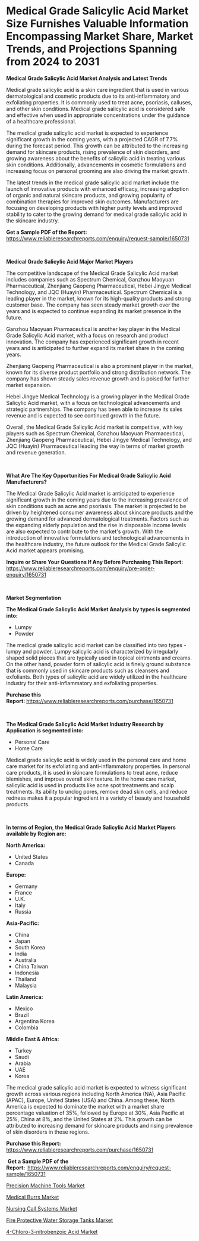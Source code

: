 <p><h1>Medical Grade Salicylic Acid Market Size Furnishes Valuable Information Encompassing Market Share, Market Trends, and Projections Spanning from 2024 to 2031</h1></p><p><strong>Medical Grade Salicylic Acid Market Analysis and Latest Trends</strong></p>
<p><p>Medical grade salicylic acid is a skin care ingredient that is used in various dermatological and cosmetic products due to its anti-inflammatory and exfoliating properties. It is commonly used to treat acne, psoriasis, calluses, and other skin conditions. Medical grade salicylic acid is considered safe and effective when used in appropriate concentrations under the guidance of a healthcare professional.</p><p>The medical grade salicylic acid market is expected to experience significant growth in the coming years, with a projected CAGR of 7.7% during the forecast period. This growth can be attributed to the increasing demand for skincare products, rising prevalence of skin disorders, and growing awareness about the benefits of salicylic acid in treating various skin conditions. Additionally, advancements in cosmetic formulations and increasing focus on personal grooming are also driving the market growth.</p><p>The latest trends in the medical grade salicylic acid market include the launch of innovative products with enhanced efficacy, increasing adoption of organic and natural skincare products, and growing popularity of combination therapies for improved skin outcomes. Manufacturers are focusing on developing products with higher purity levels and improved stability to cater to the growing demand for medical grade salicylic acid in the skincare industry.</p></p>
<p><strong>Get a Sample PDF of the Report:&nbsp;</strong> <a href="https://www.reliableresearchreports.com/enquiry/request-sample/1650731">https://www.reliableresearchreports.com/enquiry/request-sample/1650731</a></p>
<p>&nbsp;</p>
<p><strong>Medical Grade Salicylic Acid Major Market Players</strong></p>
<p><p>The competitive landscape of the Medical Grade Salicylic Acid market includes companies such as Spectrum Chemical, Ganzhou Maoyuan Pharmaceutical, Zhenjiang Gaopeng Pharmaceutical, Hebei Jingye Medical Technology, and JQC (Huayin) Pharmaceutical. Spectrum Chemical is a leading player in the market, known for its high-quality products and strong customer base. The company has seen steady market growth over the years and is expected to continue expanding its market presence in the future.</p><p>Ganzhou Maoyuan Pharmaceutical is another key player in the Medical Grade Salicylic Acid market, with a focus on research and product innovation. The company has experienced significant growth in recent years and is anticipated to further expand its market share in the coming years.</p><p>Zhenjiang Gaopeng Pharmaceutical is also a prominent player in the market, known for its diverse product portfolio and strong distribution network. The company has shown steady sales revenue growth and is poised for further market expansion.</p><p>Hebei Jingye Medical Technology is a growing player in the Medical Grade Salicylic Acid market, with a focus on technological advancements and strategic partnerships. The company has been able to increase its sales revenue and is expected to see continued growth in the future.</p><p>Overall, the Medical Grade Salicylic Acid market is competitive, with key players such as Spectrum Chemical, Ganzhou Maoyuan Pharmaceutical, Zhenjiang Gaopeng Pharmaceutical, Hebei Jingye Medical Technology, and JQC (Huayin) Pharmaceutical leading the way in terms of market growth and revenue generation.</p></p>
<p>&nbsp;</p>
<p><strong>What Are The Key Opportunities For Medical Grade Salicylic Acid Manufacturers?</strong></p>
<p><p>The Medical Grade Salicylic Acid market is anticipated to experience significant growth in the coming years due to the increasing prevalence of skin conditions such as acne and psoriasis. The market is projected to be driven by heightened consumer awareness about skincare products and the growing demand for advanced dermatological treatments. Factors such as the expanding elderly population and the rise in disposable income levels are also expected to contribute to the market's growth. With the introduction of innovative formulations and technological advancements in the healthcare industry, the future outlook for the Medical Grade Salicylic Acid market appears promising.</p></p>
<p><strong>Inquire or Share Your Questions If Any Before Purchasing This Report:</strong> <a href="https://www.reliableresearchreports.com/enquiry/pre-order-enquiry/1650731">https://www.reliableresearchreports.com/enquiry/pre-order-enquiry/1650731</a></p>
<p>&nbsp;</p>
<p><strong>Market Segmentation</strong></p>
<p><strong>The Medical Grade Salicylic Acid Market Analysis by types is segmented into:</strong></p>
<p><ul><li>Lumpy</li><li>Powder</li></ul></p>
<p><p>The medical grade salicylic acid market can be classified into two types - lumpy and powder. Lumpy salicylic acid is characterized by irregularly shaped solid pieces that are typically used in topical ointments and creams. On the other hand, powder form of salicylic acid is finely ground substance that is commonly used in skincare products such as cleansers and exfoliants. Both types of salicylic acid are widely utilized in the healthcare industry for their anti-inflammatory and exfoliating properties.</p></p>
<p><strong>Purchase this Report:&nbsp;</strong><a href="https://www.reliableresearchreports.com/purchase/1650731">https://www.reliableresearchreports.com/purchase/1650731</a></p>
<p>&nbsp;</p>
<p><strong>The Medical Grade Salicylic Acid Market Industry Research by Application is segmented into:</strong></p>
<p><ul><li>Personal Care</li><li>Home Care</li></ul></p>
<p><p>Medical grade salicylic acid is widely used in the personal care and home care market for its exfoliating and anti-inflammatory properties. In personal care products, it is used in skincare formulations to treat acne, reduce blemishes, and improve overall skin texture. In the home care market, salicylic acid is used in products like acne spot treatments and scalp treatments. Its ability to unclog pores, remove dead skin cells, and reduce redness makes it a popular ingredient in a variety of beauty and household products.</p></p>
<p>&nbsp;</p>
<p><strong>In terms of Region, the Medical Grade Salicylic Acid Market Players available by Region are:</strong></p>
<p>
    <p> <strong> North America: </strong>
        <ul>
            <li>United States</li>
            <li>Canada</li>
        </ul>
        </p> 
    <p> <strong> Europe: </strong>
        <ul>
            <li>Germany</li>
            <li>France</li>
            <li>U.K.</li>
            <li>Italy</li>
            <li>Russia</li>
        </ul>
        </p> 
    <p> <strong> Asia-Pacific: </strong>
        <ul>
            <li>China</li>
            <li>Japan</li>
            <li>South Korea</li>
            <li>India</li>
            <li>Australia</li>
            <li>China Taiwan</li>
            <li>Indonesia</li>
            <li>Thailand</li>
            <li>Malaysia</li>
        </ul>
        </p> 
    <p> <strong> Latin America: </strong>
        <ul>
            <li>Mexico</li>
            <li>Brazil</li>
            <li>Argentina Korea</li>
            <li>Colombia</li>
        </ul>
        </p> 
    <p> <strong> Middle East & Africa: </strong>
        <ul>
            <li>Turkey</li>
            <li>Saudi</li>
            <li>Arabia</li>
            <li>UAE</li>
            <li>Korea</li>
        </ul>
    </p>
    </p>
<p><p>The medical grade salicylic acid market is expected to witness significant growth across various regions including North America (NA), Asia Pacific (APAC), Europe, United States (USA) and China. Among these, North America is expected to dominate the market with a market share percentage valuation of 35%, followed by Europe at 30%, Asia Pacific at 25%, China at 8%, and the United States at 2%. This growth can be attributed to increasing demand for skincare products and rising prevalence of skin disorders in these regions.</p></p>
<p><strong>Purchase this Report: </strong><a href="https://www.reliableresearchreports.com/purchase/1650731">https://www.reliableresearchreports.com/purchase/1650731</a></p>
<p>&nbsp;<strong>Get a Sample PDF of the Report:&nbsp;&nbsp;</strong><a href="https://www.reliableresearchreports.com/enquiry/request-sample/1650731">https://www.reliableresearchreports.com/enquiry/request-sample/1650731</a></p>
<p><strong></strong></p>
<p><p><a href="https://issuu.com/reportprime-2/docs/precision-machine-tools-market-size-2030.pptx">Precision Machine Tools Market</a></p><p><a href="https://medium.com/@lottiejerde6456/medical-burrs-market-furnishes-information-on-market-share-market-trends-and-market-growth-bc4c1dead647">Medical Burrs Market</a></p><p><a href="https://medium.com/@lottiejerde6456/nursing-call-systems-nbsp-market-focuses-on-market-share-size-and-projected-forecast-till-2031-afeabc5b9ae2">Nursing Call Systems Market</a></p><p><a href="https://issuu.com/reportprime-2/docs/fire-protective-water-storage-tanks-market-size-20">Fire Protective Water Storage Tanks Market</a></p><p><a href="https://github.com/FassouRP/Market-Research-Report-List-3/blob/main/4-chloro-3-nitrobenzoic-acid-market.md">4-Chloro-3-nitrobenzoic Acid Market</a></p></p>